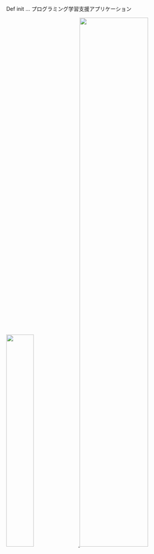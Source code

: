 Def init … プログラミング学習支援アプリケーション

<!--
![github-contribution-grid-snake](https://github.com/SOTA-HIGAKI/SOTA-HIGAKI/blob/github-contribution-grid-snake/github-contribution-grid-snake.svg)
-->

<!--
![github-contribution-grid-snake](https://cdn.jsdelivr.net/gh/SOTA-HIGAKI/SOTA-HIGAKI@github-contribution-grid-snake/github-contribution-grid-snake.svg)
-->

<!--
**SOTA-HIGAKI/SOTA-HIGAKI** is a ✨ _special_ ✨ repository because its `README.md` (this file) appears on your GitHub profile.
Here are some ideas to get you started:
- 🔭 I’m currently working on ...
- 🌱 I’m currently learning ...
- 👯 I’m looking to collaborate on ...
- 🤔 I’m looking for help with ...
- 💬 Ask me about ...
- 📫 How to reach me: ...
- 😄 Pronouns: ...
- ⚡ Fun fact: ...
-->

<a href="https://github.com/sno-windy">
  <image width='38%' src="https://github-readme-stats.vercel.app/api?username=sno-windy&show_icons=true&include_all_commits=false&hide_border=true&hide=contribs&theme=vue" />
</a>
<a href="https://github.com/sno-windy">
  <image width='60%' src="https://cdn.jsdelivr.net/gh/mozillazg/mozillazg@github-contribution-grid-snake/github-contribution-grid-snake.svg" />
</a>

